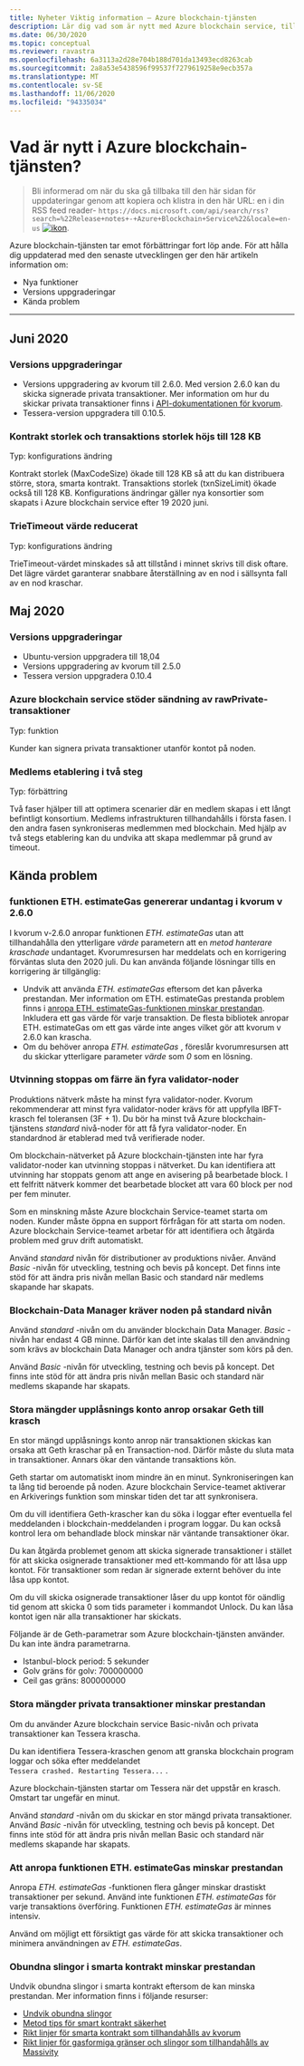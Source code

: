```yaml
---
title: Nyheter Viktig information – Azure blockchain-tjänsten
description: Lär dig vad som är nytt med Azure blockchain service, till exempel senaste versions information, versioner, kända problem och kommande ändringar.
ms.date: 06/30/2020
ms.topic: conceptual
ms.reviewer: ravastra
ms.openlocfilehash: 6a3113a2d28e704b188d701da13493ecd8263cab
ms.sourcegitcommit: 2a8a53e5438596f99537f7279619258e9ecb357a
ms.translationtype: MT
ms.contentlocale: sv-SE
ms.lasthandoff: 11/06/2020
ms.locfileid: "94335034"
---
```

# <a name="whats-new-in-azure-blockchain-service"></a>Vad är nytt i Azure blockchain-tjänsten?

> Bli informerad om när du ska gå tillbaka till den här sidan för uppdateringar genom att kopiera och klistra in den här URL: en i din RSS feed reader- `https://docs.microsoft.com/api/search/rss?search=%22Release+notes+-+Azure+Blockchain+Service%22&locale=en-us` [ ![ ikon](./media/whats-new/feed-icon-16x16.png)](/api/search/rss?locale=en-us&search=%2522Release%2bnotes%2b-%2bAzure%2bBlockchain%2bService%2522).

Azure blockchain-tjänsten tar emot förbättringar fort löp ande. För att hålla dig uppdaterad med den senaste utvecklingen ger den här artikeln information om:

- Nya funktioner
- Versions uppgraderingar
- Kända problem

---

## <a name="june-2020"></a>Juni 2020

### <a name="version-upgrades"></a>Versions uppgraderingar

- Versions uppgradering av kvorum till 2.6.0. Med version 2.6.0 kan du skicka signerade privata transaktioner. Mer information om hur du skickar privata transaktioner finns i [API-dokumentationen för kvorum](https://docs.goquorum.consensys.net/en/latest/Reference/APIs/ContractExtensionAPIs/#apis).
- Tessera-version uppgradera till 0.10.5.

### <a name="contract-size-and-transaction-size-increased-to-128-kb"></a>Kontrakt storlek och transaktions storlek höjs till 128 KB

Typ: konfigurations ändring

Kontrakt storlek (MaxCodeSize) ökade till 128 KB så att du kan distribuera större, stora, smarta kontrakt. Transaktions storlek (txnSizeLimit) ökade också till 128 KB. Konfigurations ändringar gäller nya konsortier som skapats i Azure blockchain service efter 19 2020 juni.

### <a name="trietimeout-value-reduced"></a>TrieTimeout värde reducerat

Typ: konfigurations ändring

TrieTimeout-värdet minskades så att tillstånd i minnet skrivs till disk oftare. Det lägre värdet garanterar snabbare återställning av en nod i sällsynta fall av en nod kraschar.

## <a name="may-2020"></a>Maj 2020

### <a name="version-upgrades"></a>Versions uppgraderingar

- Ubuntu-version uppgradera till 18,04
- Versions uppgradering av kvorum till 2.5.0
- Tessera version uppgradera 0.10.4

### <a name="azure-blockchain-service-supports-sending-rawprivate-transactions"></a>Azure blockchain service stöder sändning av rawPrivate-transaktioner

Typ: funktion

Kunder kan signera privata transaktioner utanför kontot på noden.

### <a name="two-phase-member-provisioning"></a>Medlems etablering i två steg

Typ: förbättring

Två faser hjälper till att optimera scenarier där en medlem skapas i ett långt befintligt konsortium. Medlems infrastrukturen tillhandahålls i första fasen. I den andra fasen synkroniseras medlemmen med blockchain. Med hjälp av två stegs etablering kan du undvika att skapa medlemmar på grund av timeout.

## <a name="known-issues"></a>Kända problem

### <a name="ethestimategas-function-throws-exception-in-quorum-v260"></a>funktionen ETH. estimateGas genererar undantag i kvorum v 2.6.0

I kvorum v-2.6.0 anropar funktionen *ETH. estimateGas* utan att tillhandahålla den ytterligare *värde* parametern att en *metod hanterare kraschade* undantaget. Kvorumresursen har meddelats och en korrigering förväntas sluta den 2020 juli. Du kan använda följande lösningar tills en korrigering är tillgänglig:

- Undvik att använda *ETH. estimateGas* eftersom det kan påverka prestandan. Mer information om ETH. estimateGas prestanda problem finns i [anropa ETH. estimateGas-funktionen minskar prestandan](#calling-ethestimategas-function-reduces-performance). Inkludera ett gas värde för varje transaktion. De flesta bibliotek anropar ETH. estimateGas om ett gas värde inte anges vilket gör att kvorum v 2.6.0 kan krascha.
- Om du behöver anropa *ETH. estimateGas* , föreslår kvorumresursen att du skickar ytterligare parameter *värde* som *0* som en lösning.

### <a name="mining-stops-if-fewer-than-four-validator-nodes"></a>Utvinning stoppas om färre än fyra validator-noder

Produktions nätverk måste ha minst fyra validator-noder. Kvorum rekommenderar att minst fyra validator-noder krävs för att uppfylla IBFT-krasch fel toleransen (3F + 1). Du bör ha minst två Azure blockchain-tjänstens *standard* nivå-noder för att få fyra validator-noder. En standardnod är etablerad med två verifierade noder.  

Om blockchain-nätverket på Azure blockchain-tjänsten inte har fyra validator-noder kan utvinning stoppas i nätverket. Du kan identifiera att utvinning har stoppats genom att ange en avisering på bearbetade block. I ett felfritt nätverk kommer det bearbetade blocket att vara 60 block per nod per fem minuter.

Som en minskning måste Azure blockchain Service-teamet starta om noden. Kunder måste öppna en support förfrågan för att starta om noden. Azure blockchain Service-teamet arbetar för att identifiera och åtgärda problem med gruv drift automatiskt.

Använd *standard* nivån för distributioner av produktions nivåer. Använd *Basic* -nivån för utveckling, testning och bevis på koncept. Det finns inte stöd för att ändra pris nivån mellan Basic och standard när medlems skapande har skapats.

### <a name="blockchain-data-manager-requires-standard-tier-node"></a>Blockchain-Data Manager kräver noden på standard nivån

Använd *standard* -nivån om du använder blockchain Data Manager. *Basic* -nivån har endast 4 GB minne. Därför kan det inte skalas till den användning som krävs av blockchain Data Manager och andra tjänster som körs på den.

Använd *Basic* -nivån för utveckling, testning och bevis på koncept. Det finns inte stöd för att ändra pris nivån mellan Basic och standard när medlems skapande har skapats.

### <a name="large-volume-of-unlock-account-calls-causes-geth-to-crash"></a>Stora mängder upplåsnings konto anrop orsakar Geth till krasch

En stor mängd upplåsnings konto anrop när transaktionen skickas kan orsaka att Geth kraschar på en Transaction-nod. Därför måste du sluta mata in transaktioner. Annars ökar den väntande transaktions kön.

Geth startar om automatiskt inom mindre än en minut. Synkroniseringen kan ta lång tid beroende på noden. Azure blockchain Service-teamet aktiverar en Arkiverings funktion som minskar tiden det tar att synkronisera.

Om du vill identifiera Geth-krascher kan du söka i loggar efter eventuella fel meddelanden i blockchain-meddelanden i program loggar. Du kan också kontrol lera om behandlade block minskar när väntande transaktioner ökar.

Du kan åtgärda problemet genom att skicka signerade transaktioner i stället för att skicka osignerade transaktioner med ett-kommando för att låsa upp kontot. För transaktioner som redan är signerade externt behöver du inte låsa upp kontot.

Om du vill skicka osignerade transaktioner låser du upp kontot för oändlig tid genom att skicka 0 som tids parameter i kommandot Unlock. Du kan låsa kontot igen när alla transaktioner har skickats.  

Följande är de Geth-parametrar som Azure blockchain-tjänsten använder. Du kan inte ändra parametrarna.

- Istanbul-block period: 5 sekunder
- Golv gräns för golv: 700000000
- Ceil gas gräns: 800000000

### <a name="large-volume-of-private-transactions-reduces-performance"></a>Stora mängder privata transaktioner minskar prestandan

Om du använder Azure blockchain service Basic-nivån och privata transaktioner kan Tessera krascha.

Du kan identifiera Tessera-kraschen genom att granska blockchain program loggar och söka efter meddelandet `Tessera crashed. Restarting Tessera...` .

Azure blockchain-tjänsten startar om Tessera när det uppstår en krasch. Omstart tar ungefär en minut.

Använd *standard* -nivån om du skickar en stor mängd privata transaktioner. Använd *Basic* -nivån för utveckling, testning och bevis på koncept. Det finns inte stöd för att ändra pris nivån mellan Basic och standard när medlems skapande har skapats.

### <a name="calling-ethestimategas-function-reduces-performance"></a>Att anropa funktionen ETH. estimateGas minskar prestandan

Anropa *ETH. estimateGas* -funktionen flera gånger minskar drastiskt transaktioner per sekund. Använd inte funktionen *ETH. estimateGas* för varje transaktions överföring. Funktionen *ETH. estimateGas* är minnes intensiv.

Använd om möjligt ett försiktigt gas värde för att skicka transaktioner och minimera användningen av *ETH. estimateGas*.

### <a name="unbounded-loops-in-smart-contracts-reduces-performance"></a>Obundna slingor i smarta kontrakt minskar prestandan

Undvik obundna slingor i smarta kontrakt eftersom de kan minska prestandan. Mer information finns i följande resurser:

- [Undvik obundna slingor](https://blog.b9lab.com/getting-loopy-with-solidity-1d51794622ad )
- [Metod tips för smart kontrakt säkerhet](https://github.com/ConsenSys/smart-contract-best-practices)
- [Rikt linjer för smarta kontrakt som tillhandahålls av kvorum](https://docs.goquorum.consensys.net/en/stable/Concepts/Security/Framework/DecentralizedApplication/SmartContractsSecurity/)
- [Rikt linjer för gasformiga gränser och slingor som tillhandahålls av Massivity](https://solidity.readthedocs.io/en/develop/security-considerations.html#gas-limit-and-loops)
